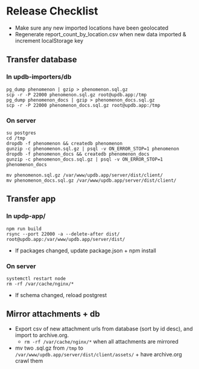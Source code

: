 # Release Checklist

- Make sure any new imported locations have been geolocated
- Regenerate report_count_by_location.csv when new data imported & increment localStorage key

## Transfer database

### In updb-importers/db
```
pg_dump phenomenon | gzip > phenomenon.sql.gz
scp -r -P 22000 phenomenon.sql.gz root@updb.app:/tmp
pg_dump phenomenon_docs | gzip > phenomenon_docs.sql.gz
scp -r -P 22000 phenomenon_docs.sql.gz root@updb.app:/tmp
```

### On server
```
su postgres
cd /tmp
dropdb -f phenomenon && createdb phenomenon
gunzip -c phenomenon.sql.gz | psql -v ON_ERROR_STOP=1 phenomenon
dropdb -f phenomenon_docs && createdb phenomenon_docs
gunzip -c phenomenon_docs.sql.gz | psql -v ON_ERROR_STOP=1 phenomenon_docs
```

```
mv phenomenon.sql.gz /var/www/updb.app/server/dist/client/
mv phenomenon_docs.sql.gz /var/www/updb.app/server/dist/client/
```

## Transfer app

### In updp-app/
```
npm run build
rsync --port 22000 -a --delete-after dist/ root@updb.app:/var/www/updb.app/server/dist/
```

- If packages changed, update package.json + npm install

### On server
```
systemctl restart node
rm -rf /var/cache/nginx/*
```

- If schema changed, reload postgrest

## Mirror attachments + db

- Export csv of new attachment urls from database (sort by id desc), and import to archive.org.
  - `rm -rf /var/cache/nginx/*` when all attachments are mirrored
- mv two .sql.gz from `/tmp` to `/var/www/updb.app/server/dist/client/assets/` + have archive.org crawl them